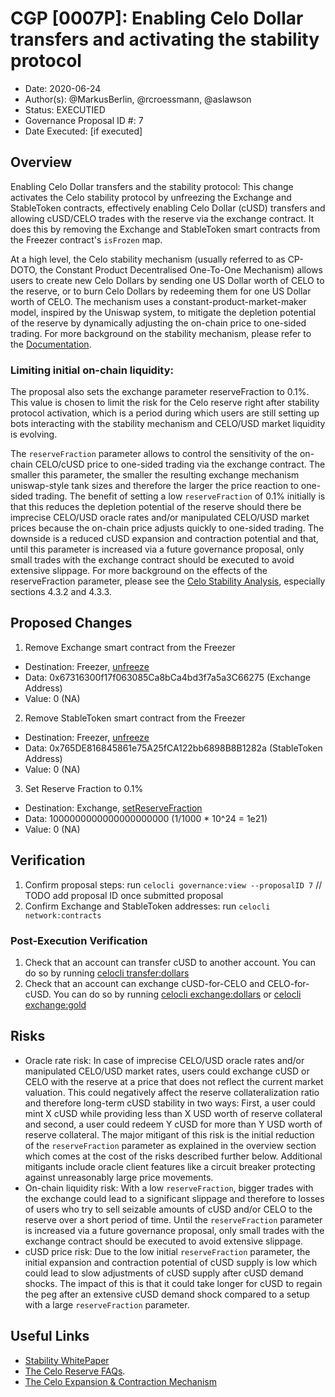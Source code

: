 # CGP [0007P]: Enabling Celo Dollar transfers and activating the stability protocol

- Date: 2020-06-24
- Author(s): @MarkusBerlin, @rcroessmann, @aslawson
- Status: EXECUTIED
- Governance Proposal ID #: 7
- Date Executed: [if executed]

## Overview

Enabling Celo Dollar transfers and the stability protocol:
This change activates the Celo stability protocol by unfreezing the Exchange and StableToken contracts, effectively enabling Celo Dollar (cUSD) transfers and allowing cUSD/CELO trades with the reserve via the exchange contract. It does this by removing the Exchange and StableToken smart contracts from the Freezer contract's `isFrozen` map. 

At a high level, the Celo stability mechanism (usually referred to as CP-DOTO, the Constant Product Decentralised One-To-One Mechanism) allows users to create new Celo Dollars by sending one US Dollar worth of CELO to the reserve, or to burn Celo Dollars by redeeming them for one US Dollar worth of CELO. The mechanism uses a constant-product-market-maker model, inspired by the Uniswap system, to mitigate the depletion potential of the reserve by dynamically adjusting the on-chain price to one-sided trading. For more background on the stability mechanism, please refer to the [Documentation](https://docs.celo.org/celo-codebase/protocol/stability).

### Limiting initial on-chain liquidity:

The proposal also sets the exchange parameter reserveFraction to 0.1%. This value is chosen to limit the risk for the Celo reserve right after stability protocol activation, which is a period during which users are still setting up bots interacting with the stability mechanism and CELO/USD market liquidity is evolving.

The `reserveFraction` parameter allows to control the sensitivity of the on-chain CELO/cUSD price to one-sided trading via the exchange contract. The smaller this parameter, the smaller the resulting exchange mechanism uniswap-style tank sizes and therefore the larger the price reaction to one-sided trading. The benefit of setting a low `reserveFraction` of 0.1% initially is that this reduces the depletion potential of the reserve should there be imprecise CELO/USD oracle rates and/or manipulated CELO/USD market prices because the on-chain price adjusts quickly to one-sided trading. The downside is a reduced cUSD expansion and contraction potential and that, until this parameter is increased via a future governance proposal, only small trades with the exchange contract should be executed to avoid extensive slippage. 
For more background on the effects of the reserveFraction parameter, please see the [Celo Stability Analysis](https://celo.org/papers/Celo_Stability_Analysis.pdf), especially sections 4.3.2 and 4.3.3.   

## Proposed Changes

1. Remove Exchange smart contract from the Freezer
  - Destination: Freezer, [unfreeze](https://github.com/celo-org/celo-monorepo/blob/de09a44f5ea2c2116506a6b3d05dcaaef92d4fad/packages/protocol/contracts/common/Freezer.sol#L27)
  - Data: 0x67316300f17f063085Ca8bCa4bd3f7a5a3C66275 (Exchange Address)
  - Value: 0 (NA)

 2. Remove StableToken smart contract from the Freezer
  - Destination: Freezer, [unfreeze](https://github.com/celo-org/celo-monorepo/blob/de09a44f5ea2c2116506a6b3d05dcaaef92d4fad/packages/protocol/contracts/common/Freezer.sol#L27)
  - Data: 0x765DE816845861e75A25fCA122bb6898B8B1282a (StableToken Address)
  - Value: 0 (NA)

3. Set Reserve Fraction to 0.1%
  - Destination: Exchange, [setReserveFraction](https://github.com/celo-org/celo-monorepo/blob/de09a44f5ea2c2116506a6b3d05dcaaef92d4fad/packages/protocol/contracts/stability/Exchange.sol#L240)
  - Data: 1000000000000000000000 (1/1000 * 10^24 = 1e21) 
  - Value: 0 (NA)

## Verification

1. Confirm proposal steps: run `celocli governance:view --proposalID 7` // TODO add proposal ID once submitted proposal
2. Confirm Exchange and StableToken addresses: run `celocli network:contracts`

### Post-Execution Verification

1. Check that an account can transfer cUSD to another account.  You can do so by running [celocli transfer:dollars](https://docs.celo.org/command-line-interface/transfer#dollars)
2. Check that an account can exchange cUSD-for-CELO and CELO-for-cUSD.  You can do so by running [celocli exchange:dollars](https://docs.celo.org/command-line-interface/exchange#dollars) or [celocli exchange:gold](https://docs.celo.org/command-line-interface/exchange#gold)

## Risks

- Oracle rate risk: In case of imprecise CELO/USD oracle rates and/or manipulated CELO/USD market rates, users could exchange cUSD or CELO with the reserve at a price that does not reflect the current market valuation. This could negatively affect the reserve collateralization ratio and therefore long-term cUSD stability in two ways: First, a user could mint X cUSD while providing less than X USD worth of reserve collateral and second, a user could redeem Y cUSD for more than Y USD worth of reserve collateral. The major mitigant of this risk is the initial reduction of the `reserveFraction` parameter as explained in the overview section which comes at the cost of the risks described further below. Additional mitigants include oracle client features like a circuit breaker protecting against unreasonably large price movements. 
- On-chain liquidity risk: With a low `reserveFraction`, bigger trades with the exchange could lead to a significant slippage and therefore to losses of users who try to sell seizable amounts of cUSD and/or CELO to the reserve over a short period of time. Until the `reserveFraction` parameter is increased via a future governance proposal, only small trades with the exchange contract should be executed to avoid extensive slippage.
- cUSD price risk: Due to the low initial `reserveFraction` parameter, the initial expansion and contraction potential of cUSD supply is low which could lead to slow adjustments of cUSD supply after cUSD demand shocks. The impact of this is that it could take longer for cUSD to regain the peg after an extensive cUSD demand shock compared to a setup with a large `reserveFraction` parameter.

## Useful Links

* [Stability WhitePaper](https://celo.org/papers/Celo_Stability_Analysis.pdf)
* [The Celo Reserve FAQs](https://medium.com/celoorg/the-celo-reserve-faqs-f3f7cbb1991f). 
* [The Celo Expansion & Contraction Mechanism](https://medium.com/celoorg/zooming-in-on-the-celo-expansion-contraction-mechanism-446ca7abe4f)
